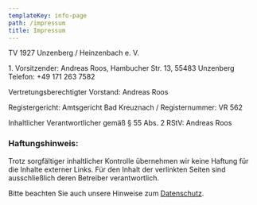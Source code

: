 ```yaml
---
templateKey: info-page
path: /impressum
title: Impressum
---
```

TV 1927 Unzenberg / Heinzenbach e. V.

&#8291;1. Vorsitzender: Andreas Roos, Hambucher Str. 13, 55483 Unzenberg  
Telefon: +49 171 263 7582

Vertretungsberechtigter Vorstand: Andreas Roos

Registergericht: Amtsgericht Bad Kreuznach / Registernummer: VR 562

Inhaltlicher Verantwortlicher gemäß § 55 Abs. 2 RStV: Andreas Roos

### Haftungshinweis:

Trotz sorgfältiger inhaltlicher Kontrolle übernehmen wir keine Haftung für die Inhalte externer Links. Für den Inhalt der verlinkten Seiten sind ausschließlich deren Betreiber verantwortlich.

Bitte beachten Sie auch unsere Hinweise zum [Datenschutz](/datenschutz).